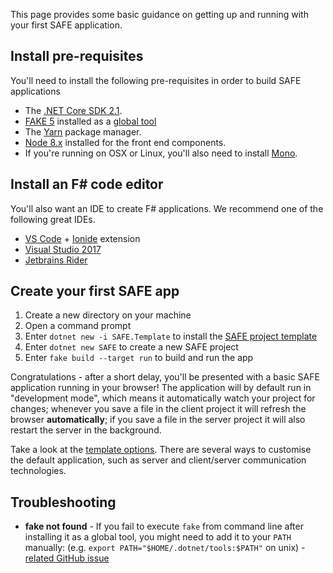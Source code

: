 This page provides some basic guidance on getting up and running with your first SAFE application.

## Install pre-requisites

You'll need to install the following pre-requisites in order to build SAFE applications

* The [.NET Core SDK 2.1](https://www.microsoft.com/net/download/).
* [FAKE 5](https://fake.build/) installed as a [global tool](https://fake.build/fake-gettingstarted.html#Install-FAKE)
* The [Yarn](https://yarnpkg.com/lang/en/docs/install/) package manager.
* [Node 8.x](https://nodejs.org/en/download/) installed for the front end components.
* If you're running on OSX or Linux, you'll also need to install [Mono](https://www.mono-project.com/docs/getting-started/install/).

## Install an F# code editor

You'll also want an IDE to create F# applications. We recommend one of the following great IDEs.

* [VS Code](https://code.visualstudio.com/) + [Ionide](https://github.com/ionide/ionide-vscode-fsharp) extension
* [Visual Studio 2017](https://www.visualstudio.com/downloads/)
* [Jetbrains Rider](https://www.jetbrains.com/rider/)

## Create your first SAFE app

1. Create a new directory on your machine
2. Open a command prompt
3. Enter `dotnet new -i SAFE.Template` to install the [SAFE project template](template-overview.md)
4. Enter `dotnet new SAFE` to create a new SAFE project
5. Enter `fake build --target run` to build and run the app

Congratulations - after a short delay, you'll be presented with a basic SAFE application running in your browser! The application will by default run in "development mode", which means it automatically watch your project for changes; whenever you save a file in the client project it will refresh the browser **automatically**; if you save a file in the server project it will also restart the server in the background.

Take a look at the [template options](template-overview.md#template-options.md). There are several ways to customise the default application, such as server and client/server communication technologies.

## Troubleshooting

* **fake not found** - If you fail to execute `fake` from command line after installing it as a global tool, you might need to add it to your `PATH` manually: (e.g. `export PATH="$HOME/.dotnet/tools:$PATH"` on unix) - [related GitHub issue](https://github.com/dotnet/cli/issues/9321)